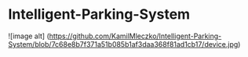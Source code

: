 # Intelligent-Parking-System

![image alt] (https://github.com/KamilMleczko/Intelligent-Parking-System/blob/7c68e8b7f371a51b085b1af3daa368f81ad1cb17/device.jpg)
